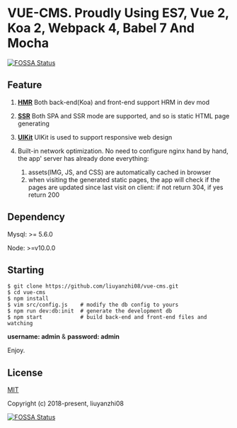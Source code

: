 # VUE-CMS. Proudly Using ES7, Vue 2, Koa 2, Webpack 4, Babel 7 And Mocha
[![FOSSA Status](https://app.fossa.io/api/projects/git%2Bgithub.com%2Fliuyanzhi08%2Fvue-cms.svg?type=shield)](https://app.fossa.io/projects/git%2Bgithub.com%2Fliuyanzhi08%2Fvue-cms?ref=badge_shield)


## Feature

1. **[HMR](https://webpack.js.org/concepts/hot-module-replacement/)**
    Both back-end(Koa) and front-end support HRM in dev mod
2. **[SSR](https://vuejs.org/v2/guide/ssr.html)**
    Both SPA and SSR mode are supported, and so is static HTML page generating
3. **[UIKit](https://getuikit.com/)** UIKit is used to support responsive web design

4. Built-in network optimization. No need to configure nginx hand by hand, the app'
   server has already done everything:
   1. assets(IMG, JS, and CSS) are automatically cached in browser
   2. when visiting the generated static pages, the app will check if the pages
      are updated since last visit on client: if not return 304, if yes return 200

## Dependency

Mysql: >= 5.6.0

Node: >=v10.0.0


## Starting

```
$ git clone https://github.com/liuyanzhi08/vue-cms.git
$ cd vue-cms
$ npm install
$ vim src/config.js    # modify the db config to yours
$ npm run dev:db:init  # generate the development db
$ npm start            # build back-end and front-end files and watching
```
**username: admin** & **password: admin**

Enjoy.

## License

[MIT](http://opensource.org/licenses/MIT)

Copyright (c) 2018-present, liuyanzhi08



[![FOSSA Status](https://app.fossa.io/api/projects/git%2Bgithub.com%2Fliuyanzhi08%2Fvue-cms.svg?type=large)](https://app.fossa.io/projects/git%2Bgithub.com%2Fliuyanzhi08%2Fvue-cms?ref=badge_large)